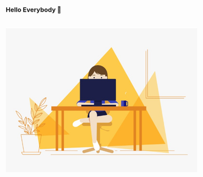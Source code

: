 ### Hello Everybody 👋

# ![amina](https://github.com/amina-up/amina-up/blob/main/banner%20github.gif)


